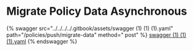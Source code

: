 # Migrate Policy Data Asynchronous

{% swagger src="../../../../.gitbook/assets/swagger (1) (1) (1).yaml" path="/policies/push/migrate-data" method="
post" %}
[swagger (1) (1) (1).yaml](<../../../../.gitbook/assets/swagger (1) (1) (1).yaml>)
{% endswagger %}

